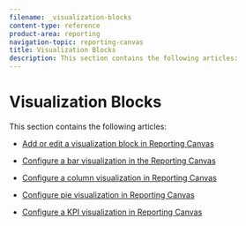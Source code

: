 ```yaml
---
filename: _visualization-blocks
content-type: reference
product-area: reporting
navigation-topic: reporting-canvas
title: Visualization Blocks
description: This section contains the following articles:
---
```


# Visualization Blocks

This section contains the following articles:

* [Add or edit a visualization block in Reporting Canvas](../../../reports-and-dashboards/reporting-canvas/visualization-blocks/add-or-edit-report-visualization.md) 
* [Configure a bar visualization in the Reporting Canvas](../../../reports-and-dashboards/reporting-canvas/visualization-blocks/configure-bar-visualization.md) 
* [Configure a column visualization in Reporting Canvas](../../../reports-and-dashboards/reporting-canvas/visualization-blocks/configure-column-visualization.md)

  <!--
  <li data-mc-conditions="QuicksilverOrClassic.Draft mode"> <p><a href="../../../reports-and-dashboards/reporting-canvas/visualization-blocks/configure-line-visualization.md" class="MCXref xref" xrefformat="{para}">Configure a line visualization in Reporting Canvas</a> </p> </li>
  -->

* [Configure pie visualization in Reporting Canvas](../../../reports-and-dashboards/reporting-canvas/visualization-blocks/configure-pie-visualization.md)

  <!--
  <li data-mc-conditions="QuicksilverOrClassic.Draft mode"> <p><a href="../../../reports-and-dashboards/reporting-canvas/visualization-blocks/configure-bubble-visualization.md" class="MCXref xref" xrefformat="{para}">Configure a bubble visualization in the Reporting Canvas</a> </p> </li>
  -->

* [Configure a KPI visualization in Reporting Canvas](../../../reports-and-dashboards/reporting-canvas/visualization-blocks/configure-kpi-visualization.md)

